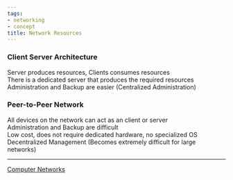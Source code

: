 ```yaml
---
tags:
- networking
- concept
title: Network Resources
---
```


### Client Server Architecture
Server produces resources, Clients consumes resources  
There is a dedicated server that produces the required resources  
Administration and Backup are easier (Centralized Administration)

### Peer-to-Peer Network
All devices on the network can act as an client or server  
Administration and Backup are difficult  
Low cost, does not require dedicated hardware, no specialized OS  
Decentralized Management (Becomes extremely difficult for large networks)

---

[Computer Networks](../computer-networks.md)